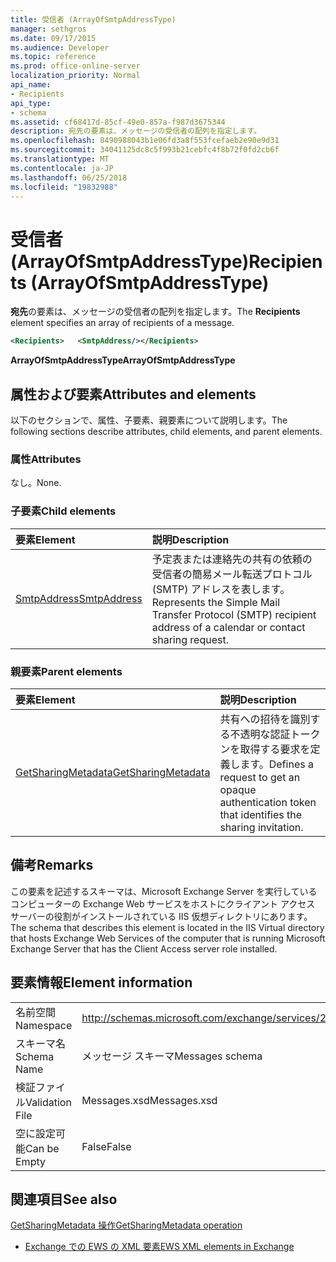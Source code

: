 ```yaml
---
title: 受信者 (ArrayOfSmtpAddressType)
manager: sethgros
ms.date: 09/17/2015
ms.audience: Developer
ms.topic: reference
ms.prod: office-online-server
localization_priority: Normal
api_name:
- Recipients
api_type:
- schema
ms.assetid: cf68417d-85cf-49e0-857a-f987d3675344
description: 宛先の要素は、メッセージの受信者の配列を指定します。
ms.openlocfilehash: 8490988043b1e06fd3a8f553fcefaeb2e90e9d31
ms.sourcegitcommit: 34041125dc8c5f993b21cebfc4f8b72f0fd2cb6f
ms.translationtype: MT
ms.contentlocale: ja-JP
ms.lasthandoff: 06/25/2018
ms.locfileid: "19832988"
---
```

# <a name="recipients-arrayofsmtpaddresstype"></a><span data-ttu-id="d2a61-103">受信者 (ArrayOfSmtpAddressType)</span><span class="sxs-lookup"><span data-stu-id="d2a61-103">Recipients (ArrayOfSmtpAddressType)</span></span>

<span data-ttu-id="d2a61-104">**宛先**の要素は、メッセージの受信者の配列を指定します。</span><span class="sxs-lookup"><span data-stu-id="d2a61-104">The **Recipients** element specifies an array of recipients of a message.</span></span> 
  
```xml
<Recipients>   <SmtpAddress/></Recipients>
```

 <span data-ttu-id="d2a61-105">**ArrayOfSmtpAddressType**</span><span class="sxs-lookup"><span data-stu-id="d2a61-105">**ArrayOfSmtpAddressType**</span></span>
## <a name="attributes-and-elements"></a><span data-ttu-id="d2a61-106">属性および要素</span><span class="sxs-lookup"><span data-stu-id="d2a61-106">Attributes and elements</span></span>

<span data-ttu-id="d2a61-107">以下のセクションで、属性、子要素、親要素について説明します。</span><span class="sxs-lookup"><span data-stu-id="d2a61-107">The following sections describe attributes, child elements, and parent elements.</span></span>
  
### <a name="attributes"></a><span data-ttu-id="d2a61-108">属性</span><span class="sxs-lookup"><span data-stu-id="d2a61-108">Attributes</span></span>

<span data-ttu-id="d2a61-109">なし。</span><span class="sxs-lookup"><span data-stu-id="d2a61-109">None.</span></span>
  
### <a name="child-elements"></a><span data-ttu-id="d2a61-110">子要素</span><span class="sxs-lookup"><span data-stu-id="d2a61-110">Child elements</span></span>

|<span data-ttu-id="d2a61-111">**要素**</span><span class="sxs-lookup"><span data-stu-id="d2a61-111">**Element**</span></span>|<span data-ttu-id="d2a61-112">**説明**</span><span class="sxs-lookup"><span data-stu-id="d2a61-112">**Description**</span></span>|
|:-----|:-----|
|[<span data-ttu-id="d2a61-113">SmtpAddress</span><span class="sxs-lookup"><span data-stu-id="d2a61-113">SmtpAddress</span></span>](smtpaddress.md) <br/> |<span data-ttu-id="d2a61-114">予定表または連絡先の共有の依頼の受信者の簡易メール転送プロトコル (SMTP) アドレスを表します。</span><span class="sxs-lookup"><span data-stu-id="d2a61-114">Represents the Simple Mail Transfer Protocol (SMTP) recipient address of a calendar or contact sharing request.</span></span>  <br/> |
   
### <a name="parent-elements"></a><span data-ttu-id="d2a61-115">親要素</span><span class="sxs-lookup"><span data-stu-id="d2a61-115">Parent elements</span></span>

|<span data-ttu-id="d2a61-116">**要素**</span><span class="sxs-lookup"><span data-stu-id="d2a61-116">**Element**</span></span>|<span data-ttu-id="d2a61-117">**説明**</span><span class="sxs-lookup"><span data-stu-id="d2a61-117">**Description**</span></span>|
|:-----|:-----|
|[<span data-ttu-id="d2a61-118">GetSharingMetadata</span><span class="sxs-lookup"><span data-stu-id="d2a61-118">GetSharingMetadata</span></span>](getsharingmetadata.md) <br/> |<span data-ttu-id="d2a61-119">共有への招待を識別する不透明な認証トークンを取得する要求を定義します。</span><span class="sxs-lookup"><span data-stu-id="d2a61-119">Defines a request to get an opaque authentication token that identifies the sharing invitation.</span></span>  <br/> |
   
## <a name="remarks"></a><span data-ttu-id="d2a61-120">備考</span><span class="sxs-lookup"><span data-stu-id="d2a61-120">Remarks</span></span>

<span data-ttu-id="d2a61-121">この要素を記述するスキーマは、Microsoft Exchange Server を実行しているコンピューターの Exchange Web サービスをホストにクライアント アクセス サーバーの役割がインストールされている IIS 仮想ディレクトリにあります。</span><span class="sxs-lookup"><span data-stu-id="d2a61-121">The schema that describes this element is located in the IIS Virtual directory that hosts Exchange Web Services of the computer that is running Microsoft Exchange Server that has the Client Access server role installed.</span></span>
  
## <a name="element-information"></a><span data-ttu-id="d2a61-122">要素情報</span><span class="sxs-lookup"><span data-stu-id="d2a61-122">Element information</span></span>

|||
|:-----|:-----|
|<span data-ttu-id="d2a61-123">名前空間</span><span class="sxs-lookup"><span data-stu-id="d2a61-123">Namespace</span></span>  <br/> |http://schemas.microsoft.com/exchange/services/2006/messages  <br/> |
|<span data-ttu-id="d2a61-124">スキーマ名</span><span class="sxs-lookup"><span data-stu-id="d2a61-124">Schema Name</span></span>  <br/> |<span data-ttu-id="d2a61-125">メッセージ スキーマ</span><span class="sxs-lookup"><span data-stu-id="d2a61-125">Messages schema</span></span>  <br/> |
|<span data-ttu-id="d2a61-126">検証ファイル</span><span class="sxs-lookup"><span data-stu-id="d2a61-126">Validation File</span></span>  <br/> |<span data-ttu-id="d2a61-127">Messages.xsd</span><span class="sxs-lookup"><span data-stu-id="d2a61-127">Messages.xsd</span></span>  <br/> |
|<span data-ttu-id="d2a61-128">空に設定可能</span><span class="sxs-lookup"><span data-stu-id="d2a61-128">Can be Empty</span></span>  <br/> |<span data-ttu-id="d2a61-129">False</span><span class="sxs-lookup"><span data-stu-id="d2a61-129">False</span></span>  <br/> |
   
## <a name="see-also"></a><span data-ttu-id="d2a61-130">関連項目</span><span class="sxs-lookup"><span data-stu-id="d2a61-130">See also</span></span>



[<span data-ttu-id="d2a61-131">GetSharingMetadata 操作</span><span class="sxs-lookup"><span data-stu-id="d2a61-131">GetSharingMetadata operation</span></span>](getsharingmetadata-operation.md)


- [<span data-ttu-id="d2a61-132">Exchange での EWS の XML 要素</span><span class="sxs-lookup"><span data-stu-id="d2a61-132">EWS XML elements in Exchange</span></span>](ews-xml-elements-in-exchange.md)

